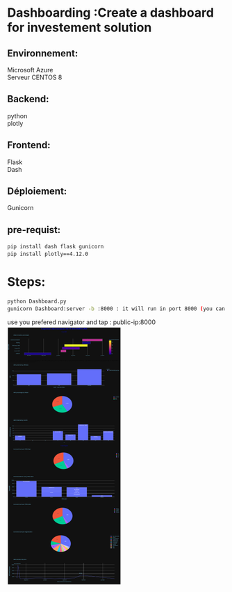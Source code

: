 # Dashboarding :Create a dashboard for investement solution
## Environnement:
Microsoft Azure <br />
Serveur CENTOS 8 <br />
## Backend:
  python <br />
  plotly <br />
## Frontend:
Flask <br />
Dash  <br />
## Déploiement:
Gunicorn <br />
## pre-requist:
```bash
pip install dash flask gunicorn 
pip install plotly==4.12.0 
```
# Steps:
``` bash
python Dashboard.py 
gunicorn Dashboard:server -b :8000 : it will run in port 8000 (you can choose your port) 
```
use you prefered navigator and tap : public-ip:8000 <br />
![alt text](dash.png)
